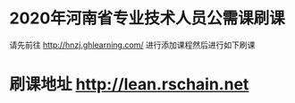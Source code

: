 # 2020年河南省专业技术人员公需课刷课

请先前往 http://hnzj.ghlearning.com/ 进行添加课程然后进行如下刷课

# 刷课地址  http://lean.rschain.net


